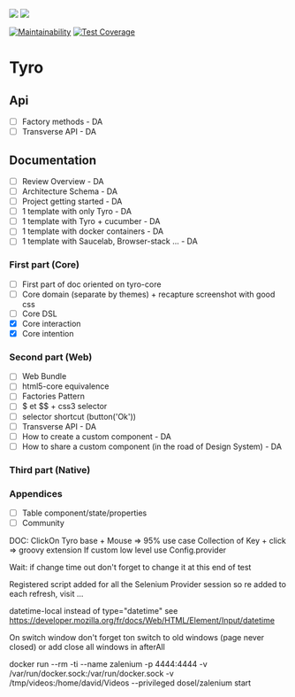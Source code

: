 ![](https://github.com/Tyro-sc/tyro/workflows/Chrome%20Tests/badge.svg)
![](https://github.com/Tyro-sc/tyro/workflows/Firefox%20Tests/badge.svg)

[![Maintainability](https://api.codeclimate.com/v1/badges/c091b16c5832c890a59b/maintainability)](https://codeclimate.com/github/Tyro-sc/tyro/maintainability)
[![Test Coverage](https://api.codeclimate.com/v1/badges/c091b16c5832c890a59b/test_coverage)](https://codeclimate.com/github/Tyro-sc/tyro/test_coverage)

# Tyro

## Api
 -[ ] Factory methods - DA
 -[ ] Transverse API - DA

## Documentation
 -[ ] Review Overview - DA
 -[ ] Architecture Schema - DA
 -[ ] Project getting started - DA
 -[ ] 1 template with only Tyro - DA
 -[ ] 1 template with Tyro + cucumber - DA
 -[ ] 1 template with docker containers - DA
 -[ ] 1 template with Saucelab, Browser-stack ... - DA
 
### First part (Core)
 -[ ] First part of doc oriented on tyro-core
 -[ ] Core domain (separate by themes) + recapture screenshot with good css
 -[ ] Core DSL
 -[X] Core interaction
 -[X] Core intention

### Second part (Web)
 -[ ] Web Bundle
 -[ ] html5-core equivalence
 -[ ] Factories Pattern
 -[ ] $ et $$ + css3 selector
 -[ ] selector shortcut (button('Ok'))
 -[ ] Transverse API - DA
 -[ ] How to create a custom component - DA
 -[ ] How to share a custom component (in the road of Design System) - DA
  
### Third part (Native)

### Appendices
 -[ ] Table component/state/properties
 -[ ] Community

DOC:
ClickOn Tyro base + Mouse => 95% use case
Collection of Key + click => groovy extension
If custom low level use Config.provider

Wait:
 if change time out don't forget to change it at this end of test
 
Registered script added for all the Selenium Provider session so re added to each refresh, visit ...

datetime-local instead of type="datetime" see https://developer.mozilla.org/fr/docs/Web/HTML/Element/Input/datetime
 
 
 On switch window don't forget ton switch to old windows (page never closed) or add close all windows in afterAll
 
 
docker run --rm -ti --name zalenium -p 4444:4444 -v /var/run/docker.sock:/var/run/docker.sock -v /tmp/videos:/home/david/Videos --privileged dosel/zalenium start